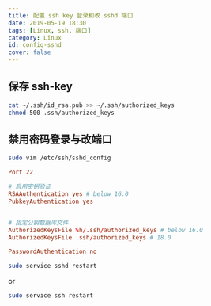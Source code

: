 ```yaml
---
title: 配置 ssh key 登录和改 sshd 端口
date: 2019-05-19 18:30
tags: [Linux, ssh, 端口]
category: Linux
id: config-sshd
cover: false
---
```


## 保存 ssh-key

``` bash
cat ~/.ssh/id_rsa.pub >> ~/.ssh/authorized_keys
chmod 500 .ssh/authorized_keys
```

## 禁用密码登录与改端口

``` bash
sudo vim /etc/ssh/sshd_config
```

``` conf
Port 22

# 启用密钥验证
RSAAuthentication yes # below 16.0
PubkeyAuthentication yes


# 指定公钥数据库文件
AuthorizedKeysFile %h/.ssh/authorized_keys # below 16.0
AuthorizedKeysFile .ssh/authorized_keys # 18.0

PasswordAuthentication no

```

``` bash
sudo service sshd restart
```
or

``` bash
sudo service ssh restart
```